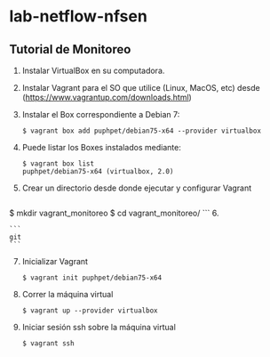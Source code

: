 # lab-netflow-nfsen
Tutorial de Monitoreo
---------------------

1. Instalar VirtualBox en su computadora.
2. Instalar Vagrant para el SO que utilice (Linux, MacOS, etc) desde (https://www.vagrantup.com/downloads.html)
3. Instalar el Box correspondiente a Debian 7:
    
    ```
    $ vagrant box add puphpet/debian75-x64 --provider virtualbox
    ```
4. Puede listar los Boxes instalados mediante:
    
    ```
    $ vagrant box list
    puphpet/debian75-x64 (virtualbox, 2.0)
    ```
5. Crear un directorio desde donde ejecutar y configurar Vagrant 
    
    ```
  $ mkdir vagrant_monitoreo
  $ cd vagrant_monitoreo/
    ```
6. 
    
    ```
    git
    ```
7. Inicializar Vagrant
    
    ```
    $ vagrant init puphpet/debian75-x64
    ```
8. Correr la máquina virtual
    
    ```
    $ vagrant up --provider virtualbox
    ```
9. Iniciar sesión ssh sobre la máquina virtual
    
    ```
    $ vagrant ssh
    ```

